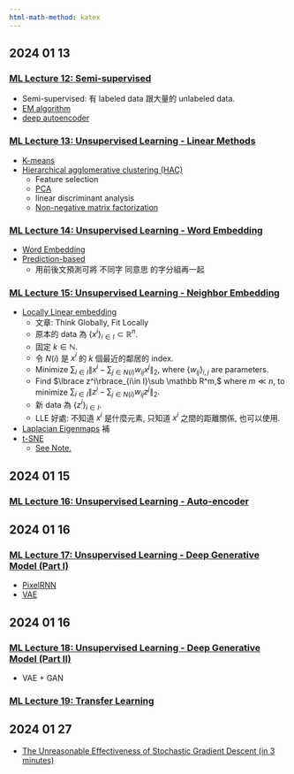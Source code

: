 ```yaml
---
html-math-method: katex
---
```


## 2024 01 13
### [ML Lecture 12: Semi-supervised](https://youtu.be/fX_guE7JNnY)
- Semi-supervised: 有 labeled data 跟大量的 unlabeled data.
- [EM algorithm](https://youtu.be/fX_guE7JNnY?t=846)
- [deep autoencoder](https://youtu.be/fX_guE7JNnY?t=2545)

### [ML Lecture 13: Unsupervised Learning - Linear Methods](https://youtu.be/iwh5o_M4BNU) 
- [K-means](https://youtu.be/iwh5o_M4BNU?t=296)
- [Hierarchical agglomerative clustering (HAC)](https://youtu.be/iwh5o_M4BNU?t=495)
  - Feature selection
  - [PCA](https://youtu.be/iwh5o_M4BNU?t=953)
  - linear discriminant analysis
  - [Non-negative matrix factorization](https://youtu.be/iwh5o_M4BNU?t=4507) 

### [ML Lecture 14: Unsupervised Learning - Word Embedding](https://youtu.be/X7PH3NuYW0Q)
- [Word Embedding](https://youtu.be/X7PH3NuYW0Q?t=281)
- [Prediction-based](https://youtu.be/X7PH3NuYW0Q?t=678)
  - 用前後文預測可將 不同字 同意思 的字分組再一起

### [ML Lecture 15: Unsupervised Learning - Neighbor Embedding](https://youtu.be/GBUEjkpoxXc?list=PLJV_el3uVTsPy9oCRY30oBPNLCo89yu49)
- [Locally Linear embedding](https://youtu.be/GBUEjkpoxXc?list=PLJV_el3uVTsPy9oCRY30oBPNLCo89yu49&t=205)
  - 文章: Think Globally, Fit Locally
  - 原本的 data 為 $\lbrace x^i\rbrace_{i\in I}\subset \mathbb R^n.$
  - 固定 $k\in \mathbb N.$
  - 令 $N(i)$ 是 $x^i$ 的 $k$ 個最近的鄰居的 index.
  - Minimize $\sum_{i\in I}\left\lVert x^i - \sum_{j\in N(i)}w_{ij} x^j \right\rVert_2,$
    where $\lbrace w_{ij}\rbrace_{i,j}$ are parameters.
  - Find $\lbrace z^i\rbrace_{i\in I}\sub \mathbb R^m,$ where $m \ll n,$
    to minimize $\sum_{i\in I}\left\lVert z^i - \sum_{j\in N(i)}w_{ij} z^j \right\rVert_2.$
  - 新 data 為 $\lbrace z^i\rbrace_{i\in I}.$
  - LLE 好處: 不知道 $x^i$ 是什麼元素, 只知道 $x^i$ 之間的距離關係, 也可以使用.
- [Laplacian Eigenmaps](https://youtu.be/GBUEjkpoxXc?list=PLJV_el3uVTsPy9oCRY30oBPNLCo89yu49&t=600) 補
- [t-SNE](https://youtu.be/GBUEjkpoxXc?list=PLJV_el3uVTsPy9oCRY30oBPNLCo89yu49&t=1043)
  - [See Note.](/notes/20240114-tSNE.qmd)

## 2024 01 15

### [ML Lecture 16: Unsupervised Learning - Auto-encoder](https://youtu.be/Tk5B4seA-AU?list=PLJV_el3uVTsPy9oCRY30oBPNLCo89yu49&t=22)

## 2024 01 16

### [ML Lecture 17: Unsupervised Learning - Deep Generative Model (Part I)](https://youtu.be/YNUek8ioAJk?list=PLJV_el3uVTsPy9oCRY30oBPNLCo89yu49)
 
- [PixelRNN](https://youtu.be/YNUek8ioAJk?list=PLJV_el3uVTsPy9oCRY30oBPNLCo89yu49&t=154)
- [VAE](https://youtu.be/YNUek8ioAJk?list=PLJV_el3uVTsPy9oCRY30oBPNLCo89yu49&t=1165)

## 2024 01 16

### [ML Lecture 18: Unsupervised Learning - Deep Generative Model (Part II)](https://youtu.be/8zomhgKrsmQ?list=PLJV_el3uVTsPy9oCRY30oBPNLCo89yu49)

- VAE + GAN

### [ML Lecture 19: Transfer Learning](https://youtu.be/qD6iD4TFsdQ?list=PLJV_el3uVTsPy9oCRY30oBPNLCo89yu49)


## 2024 01 27

- [The Unreasonable Effectiveness of Stochastic Gradient Descent (in 3 minutes)](https://youtu.be/UmathvAKj80)